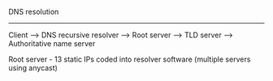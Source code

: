 DNS resolution

---
Client --> DNS recursive resolver --> Root server --> TLD server --> Authoritative name server  
  
Root server - 13 static IPs coded into resolver software (multiple servers using anycast)